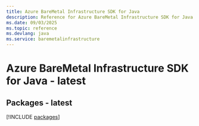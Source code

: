 ```yaml
---
title: Azure BareMetal Infrastructure SDK for Java
description: Reference for Azure BareMetal Infrastructure SDK for Java
ms.date: 09/03/2025
ms.topic: reference
ms.devlang: java
ms.service: baremetalinfrastructure
---
```

# Azure BareMetal Infrastructure SDK for Java - latest
## Packages - latest
[!INCLUDE [packages](baremetal-infrastructure-index.md)]